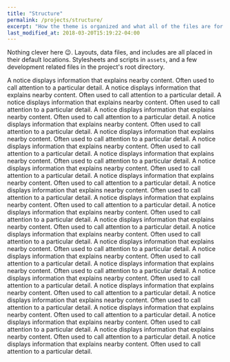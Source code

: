 ```yaml
---
title: "Structure"
permalink: /projects/structure/
excerpt: "How the theme is organized and what all of the files are for."
last_modified_at: 2018-03-20T15:19:22-04:00
---
```


Nothing clever here :wink:. Layouts, data files, and includes are all placed in their default locations. Stylesheets and scripts in `assets`, and a few development related files in the project's root directory.

A notice displays information that explains nearby content. Often used to call attention to a particular detail.
A notice displays information that explains nearby content. Often used to call attention to a particular detail.
A notice displays information that explains nearby content. Often used to call attention to a particular detail.
A notice displays information that explains nearby content. Often used to call attention to a particular detail.
A notice displays information that explains nearby content. Often used to call attention to a particular detail.
A notice displays information that explains nearby content. Often used to call attention to a particular detail.
A notice displays information that explains nearby content. Often used to call attention to a particular detail.
A notice displays information that explains nearby content. Often used to call attention to a particular detail.
A notice displays information that explains nearby content. Often used to call attention to a particular detail.
A notice displays information that explains nearby content. Often used to call attention to a particular detail.
A notice displays information that explains nearby content. Often used to call attention to a particular detail.
A notice displays information that explains nearby content. Often used to call attention to a particular detail.
A notice displays information that explains nearby content. Often used to call attention to a particular detail.
A notice displays information that explains nearby content. Often used to call attention to a particular detail.
A notice displays information that explains nearby content. Often used to call attention to a particular detail.
A notice displays information that explains nearby content. Often used to call attention to a particular detail.
A notice displays information that explains nearby content. Often used to call attention to a particular detail.
A notice displays information that explains nearby content. Often used to call attention to a particular detail.
A notice displays information that explains nearby content. Often used to call attention to a particular detail.
A notice displays information that explains nearby content. Often used to call attention to a particular detail.
A notice displays information that explains nearby content. Often used to call attention to a particular detail.
A notice displays information that explains nearby content. Often used to call attention to a particular detail.
A notice displays information that explains nearby content. Often used to call attention to a particular detail.
A notice displays information that explains nearby content. Often used to call attention to a particular detail.
A notice displays information that explains nearby content. Often used to call attention to a particular detail.
